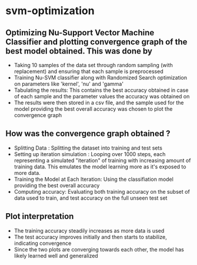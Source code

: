 # svm-optimization

## Optimizing Nu-Support Vector Machine Classifier and plotting convergence graph of the best model obtained. This was done by 
- Taking 10 samples of the data set through random sampling (with replacement) and ensuring that each sample is preprocessed
- Training Nu-SVM classifier along with Randomized Search optimization on parameters like 'kernel', 'nu' and 'gamma'
- Tabulating the results: This contains the best accuracy obtained in case of each sample and the parameter values the accuracy was obtained on
- The results were then stored in a csv file, and the sample used for the model providing the best overall accuracy was chosen to plot the convergence graph

## How was the convergence graph obtained ? 
- Splitting Data : Splitting the dataset into training and test sets
- Setting up iteration simulation : Looping over 1000 steps, each representing a simulated "iteration" of training with increasing amount of training data. This emulates the model learning more as it's exposed to more data.
- Training the Model at Each Iteration: Using the classifiation model providing the best overall accuracy
- Computing accuracy: Evaluating both training accuracy on the subset of data used to train, and test accuracy on the full unseen test set

## Plot interpretation 
- The training accuracy steadily increases as more data is used
- The test accuracy improves initially and then starts to stabilize, indicating convergence
- Since the two plots are converging towards each other, the model has likely learned well and generalized 
